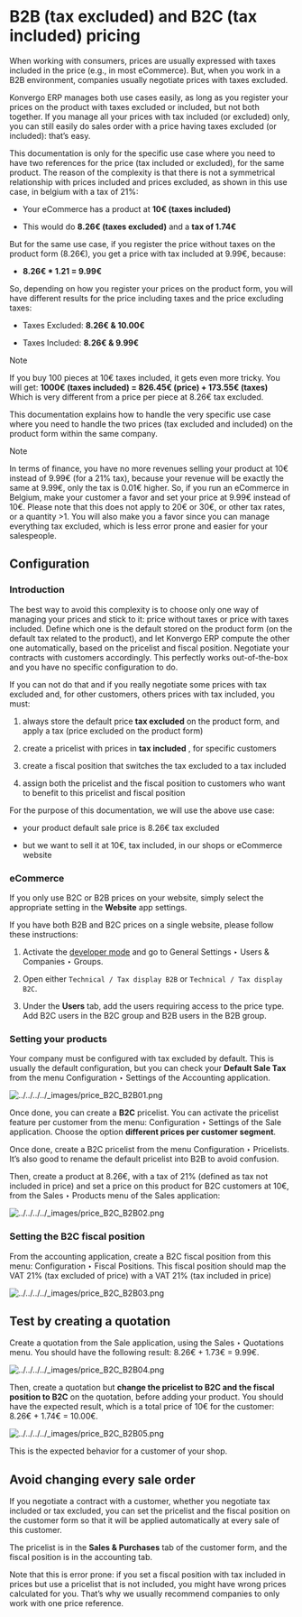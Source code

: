 # B2B (tax excluded) and B2C (tax included) pricing

When working with consumers, prices are usually expressed with taxes included
in the price (e.g., in most eCommerce). But, when you work in a B2B
environment, companies usually negotiate prices with taxes excluded.

Konvergo ERP manages both use cases easily, as long as you register your prices on the
product with taxes excluded or included, but not both together. If you manage
all your prices with tax included (or excluded) only, you can still easily do
sales order with a price having taxes excluded (or included): that’s easy.

This documentation is only for the specific use case where you need to have
two references for the price (tax included or excluded), for the same product.
The reason of the complexity is that there is not a symmetrical relationship
with prices included and prices excluded, as shown in this use case, in
belgium with a tax of 21%:

  * Your eCommerce has a product at **10€ (taxes included)**

  * This would do **8.26€ (taxes excluded)** and a **tax of 1.74€**

But for the same use case, if you register the price without taxes on the
product form (8.26€), you get a price with tax included at 9.99€, because:

  * **8.26€ * 1.21 = 9.99€**

So, depending on how you register your prices on the product form, you will
have different results for the price including taxes and the price excluding
taxes:

  * Taxes Excluded: **8.26€ & 10.00€**

  * Taxes Included: **8.26€ & 9.99€**

<div class="alert alert-primary">
<p class="alert-title">
Note</p><p>If you buy 100 pieces at 10€ taxes included, it gets even more
tricky. You will get: <b>1000€ (taxes included) = 826.45€ (price) +
173.55€ (taxes)</b> Which is very different from a price per piece at
8.26€ tax excluded.</p>
</div>

This documentation explains how to handle the very specific use case where you
need to handle the two prices (tax excluded and included) on the product form
within the same company.

<div class="alert alert-primary">
<p class="alert-title">
Note</p><p>In terms of finance, you have no more revenues selling your
product at 10€ instead of 9.99€ (for a 21% tax), because your revenue
will be exactly the same at 9.99€, only the tax is 0.01€ higher. So, if
you run an eCommerce in Belgium, make your customer a favor and set your
price at 9.99€ instead of 10€. Please note that this does not apply to
20€ or 30€, or other tax rates, or a quantity &gt;1. You will also make you
a favor since you can manage everything tax excluded, which is less
error prone and easier for your salespeople.</p>
</div>

## Configuration

### Introduction

The best way to avoid this complexity is to choose only one way of managing
your prices and stick to it: price without taxes or price with taxes included.
Define which one is the default stored on the product form (on the default tax
related to the product), and let Konvergo ERP compute the other one automatically,
based on the pricelist and fiscal position. Negotiate your contracts with
customers accordingly. This perfectly works out-of-the-box and you have no
specific configuration to do.

If you can not do that and if you really negotiate some prices with tax
excluded and, for other customers, others prices with tax included, you must:

  1. always store the default price **tax excluded** on the product form, and apply a tax (price excluded on the product form)

  2. create a pricelist with prices in **tax included** , for specific customers

  3. create a fiscal position that switches the tax excluded to a tax included

  4. assign both the pricelist and the fiscal position to customers who want to benefit to this pricelist and fiscal position

For the purpose of this documentation, we will use the above use case:

  * your product default sale price is 8.26€ tax excluded

  * but we want to sell it at 10€, tax included, in our shops or eCommerce website

### eCommerce

If you only use B2C or B2B prices on your website, simply select the
appropriate setting in the **Website** app settings.

If you have both B2B and B2C prices on a single website, please follow these
instructions:

  1. Activate the [developer mode](../../../general/developer_mode#developer-mode) and go to General Settings ‣ Users & Companies ‣ Groups.

  2. Open either `Technical / Tax display B2B` or `Technical / Tax display B2C`.

  3. Under the **Users** tab, add the users requiring access to the price type. Add B2C users in the B2C group and B2B users in the B2B group.

### Setting your products

Your company must be configured with tax excluded by default. This is usually
the default configuration, but you can check your **Default Sale Tax** from
the menu Configuration ‣ Settings of the Accounting application.

![../../../../_images/price_B2C_B2B01.png](../../../../_images/price_B2C_B2B01.png)

Once done, you can create a **B2C** pricelist. You can activate the pricelist
feature per customer from the menu: Configuration ‣ Settings of the Sale
application. Choose the option **different prices per customer segment**.

Once done, create a B2C pricelist from the menu Configuration ‣ Pricelists.
It’s also good to rename the default pricelist into B2B to avoid confusion.

Then, create a product at 8.26€, with a tax of 21% (defined as tax not
included in price) and set a price on this product for B2C customers at 10€,
from the Sales ‣ Products menu of the Sales application:

![../../../../_images/price_B2C_B2B02.png](../../../../_images/price_B2C_B2B02.png)

### Setting the B2C fiscal position

From the accounting application, create a B2C fiscal position from this menu:
Configuration ‣ Fiscal Positions. This fiscal position should map the VAT 21%
(tax excluded of price) with a VAT 21% (tax included in price)

![../../../../_images/price_B2C_B2B03.png](../../../../_images/price_B2C_B2B03.png)

## Test by creating a quotation

Create a quotation from the Sale application, using the Sales ‣ Quotations
menu. You should have the following result: 8.26€ + 1.73€ = 9.99€.

![../../../../_images/price_B2C_B2B04.png](../../../../_images/price_B2C_B2B04.png)

Then, create a quotation but **change the pricelist to B2C and the fiscal
position to B2C** on the quotation, before adding your product. You should
have the expected result, which is a total price of 10€ for the customer:
8.26€ + 1.74€ = 10.00€.

![../../../../_images/price_B2C_B2B05.png](../../../../_images/price_B2C_B2B05.png)

This is the expected behavior for a customer of your shop.

## Avoid changing every sale order

If you negotiate a contract with a customer, whether you negotiate tax
included or tax excluded, you can set the pricelist and the fiscal position on
the customer form so that it will be applied automatically at every sale of
this customer.

The pricelist is in the **Sales & Purchases** tab of the customer form, and
the fiscal position is in the accounting tab.

Note that this is error prone: if you set a fiscal position with tax included
in prices but use a pricelist that is not included, you might have wrong
prices calculated for you. That’s why we usually recommend companies to only
work with one price reference.

